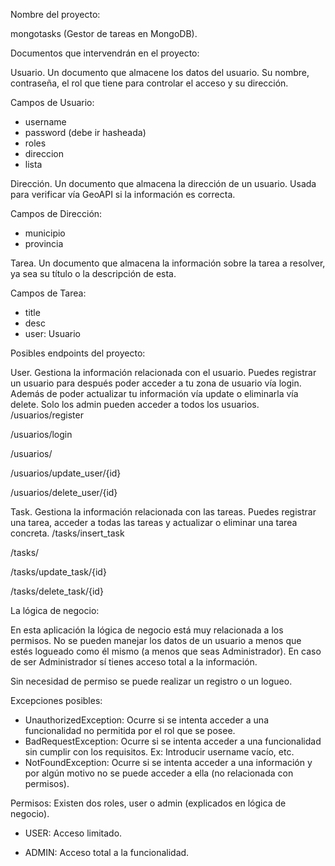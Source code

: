 Nombre del proyecto: 

mongotasks (Gestor de tareas en MongoDB).


Documentos que intervendrán en el proyecto:

Usuario. Un documento que almacene los datos del usuario. Su nombre, contraseña, el rol que tiene para controlar el acceso y su dirección.

Campos de Usuario: 
- username
- password (debe ir hasheada)
- roles
- direccion
- lista<Tarea>

Dirección. Un documento que almacena la dirección de un usuario. Usada para verificar vía GeoAPI si la información es correcta.

Campos de Dirección:
- municipio
- provincia

Tarea. Un documento que almacena la información sobre la tarea a resolver, ya sea su título o la descripción de esta. 

Campos de Tarea:
- title
- desc
- user: Usuario


Posibles endpoints del proyecto:

User. Gestiona la información relacionada con el usuario. Puedes registrar un usuario para después poder acceder a tu zona de usuario vía login. Además de poder actualizar tu información vía update o eliminarla vía delete. Solo los admin pueden acceder a todos los usuarios.
/usuarios/register 

/usuarios/login

/usuarios/

/usuarios/update_user/{id}

/usuarios/delete_user/{id}

Task. Gestiona la información relacionada con las tareas. Puedes registrar una tarea, acceder a todas las tareas y actualizar o eliminar una tarea concreta.
/tasks/insert_task

/tasks/

/tasks/update_task/{id}

/tasks/delete_task/{id}

La lógica de negocio:

En esta aplicación la lógica de negocio está muy relacionada a los permisos. No se pueden manejar los datos de un usuario a menos que estés logueado como él mismo (a menos que seas Administrador). En caso de ser Administrador sí tienes acceso total a la información. 

Sin necesidad de permiso se puede realizar un registro o un logueo.

Excepciones posibles:

- UnauthorizedException: Ocurre si se intenta acceder a una funcionalidad no permitida por el rol que se posee.
- BadRequestException: Ocurre si se intenta acceder a una funcionalidad sin cumplir con los requisitos. Ex: Introducir username vacío, etc.
- NotFoundException: Ocurre si se intenta acceder a una información y por algún motivo no se puede acceder a ella (no relacionada con permisos).

Permisos:
Existen dos roles, user o admin (explicados en lógica de negocio).

- USER: Acceso limitado. 

- ADMIN: Acceso total a la funcionalidad.


